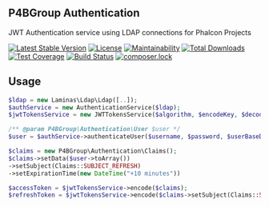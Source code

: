 P4BGroup Authentication
---

JWT Authentication service using LDAP connections for Phalcon Projects

[![Latest Stable Version](https://poser.pugx.org/p4bgroup/ldap-jwt-authentication/v/stable)](https://packagist.org/packages/p4bgroup/ldap-jwt-authentication) [![License](https://poser.pugx.org/p4bgroup/ldap-jwt-authentication/license)](https://packagist.org/packages/p4bgroup/ldap-jwt-authentication)  [![Maintainability](https://api.codeclimate.com/v1/badges/69d207e90a5a0382b6a7/maintainability)](https://codeclimate.com/github/P4BGroup/ldap-jwt-authentication/maintainability) [![Total Downloads](https://poser.pugx.org/p4bgroup/ldap-jwt-authentication/downloads)](https://packagist.org/packages/p4bgroup/ldap-jwt-authentication) [![Test Coverage](https://api.codeclimate.com/v1/badges/69d207e90a5a0382b6a7/test_coverage)](https://codeclimate.com/github/P4BGroup/ldap-jwt-authentication/test_coverage) [![Build Status](https://travis-ci.com/P4BGroup/ldap-jwt-authentication.svg?branch=master)](https://travis-ci.com/P4BGroup/ldap-jwt-authentication) [![composer.lock](https://poser.pugx.org/p4bgroup/ldap-jwt-authentication/composerlock)](https://packagist.org/packages/p4bgroup/ldap-jwt-authentication)

Usage
--- 

```php
$ldap = new Laminas\Ldap\Ldap([..]);
$authService = new AuthenticationService($ldap);
$jwtTokensService = new JWTTokensService($algorithm, $encodeKey, $decodeKey);

/** @param P4BGroup\Authentication\User $user */
$user = $authService->authenticateUser($username, $password, $userBaseDn);

$claims = new P4BGroup\Authentication\Claims();
$claims->setData($user->toArray())
->setSubject(Claims::SUBJECT_REFRESH)
->setExpirationTime(new DateTime("+10 minutes"))

$accessToken = $jwtTokensService->encode($claims);
$refreshToken = $jwtTokensService->encode($claims->setSubject(Claims::SUBJECT_REFRESH)->setExpirationTime(new DateTime("+1 hour"));
```

